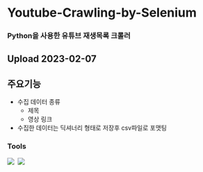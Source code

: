 # Youtube-Crawling-by-Selenium
### Python을 사용한 유튜브 재생목록 크롤러


## Upload 2023-02-07

## 주요기능
- 수집 데이터 종류
  - 제목
  - 영상 링크  
- 수집한 데이터는 딕셔너리 형태로 저장후 csv파일로 포맷팅&nbsp;

### Tools
<img src="https://img.shields.io/badge/python-3670A0?style=flat-square&logo=python&logoColor=ffdd54"/></a>&nbsp;
<img src="https://img.shields.io/badge/pandas-%23150458?style=flat-square&logo=pandas"/></a>&nbsp;

